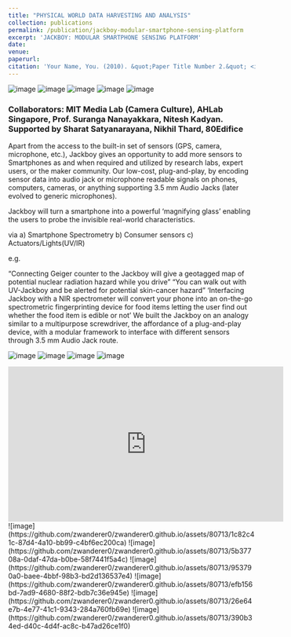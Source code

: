 ```yaml
---
title: "PHYSICAL WORLD DATA HARVESTING AND ANALYSIS"
collection: publications
permalink: /publication/jackboy-modular-smartphone-sensing-platform
excerpt: 'JACKBOY: MODULAR SMARTPHONE SENSING PLATFORM'
date: 
venue: 
paperurl: 
citation: 'Your Name, You. (2010). &quot;Paper Title Number 2.&quot; <i>Journal 1</i>. 1(2).'
---
```

![image](https://github.com/zwanderer0/zwanderer0.github.io/assets/80713/4f7babb5-437a-4ab1-ae3b-1e6858fdc11d)
![image](https://github.com/zwanderer0/zwanderer0.github.io/assets/80713/f5756938-a0f4-4fb1-ba3e-cd0e2301d218)
![image](https://github.com/zwanderer0/zwanderer0.github.io/assets/80713/fd7d9fca-4492-4c50-832a-31b23d2f371f)
![image](https://github.com/zwanderer0/zwanderer0.github.io/assets/80713/51324a0a-38f3-4761-b2c6-bfac6ae4929c)
![image](https://github.com/zwanderer0/zwanderer0.github.io/assets/80713/dc88f86a-341e-4e55-b2c1-da6c4a494aa4)
### Collaborators: MIT Media Lab (Camera Culture), AHLab Singapore, Prof. Suranga Nanayakkara, Nitesh Kadyan. Supported by Sharat Satyanarayana, Nikhil Thard, 80Edifice
Apart from the access to the built-in set of sensors (GPS, camera, microphone, etc.), Jackboy gives an opportunity to add more sensors to Smartphones as and when required and utilized by research labs, expert users, or the maker community.  Our low-cost, plug-and-play, by encoding sensor data into audio jack or microphone readable signals on phones, computers, cameras, or anything supporting 3.5 mm Audio Jacks (later evolved to generic microphones).

Jackboy will turn a smartphone into a powerful ‘magnifying glass’ enabling the users to probe the invisible real-world characteristics.

via a) Smartphone Spectrometry b) Consumer sensors c) Actuators/Lights(UV/IR)

 e.g. 

“Connecting Geiger counter to the Jackboy will give a geotagged map of potential nuclear radiation hazard while you drive”
“You can walk out with UV-Jackboy and be alerted for potential skin-cancer hazard” ‘Interfacing Jackboy with a NIR spectrometer will convert your phone into an on-the-go spectrometric fingerprinting device for food items letting the user find out whether the food item is edible or not’
We built the Jackboy on an analogy similar to a multipurpose screwdriver, the affordance of a plug-and-play device, with a modular framework to interface with different sensors through 3.5 mm Audio Jack route.

![image](https://github.com/zwanderer0/zwanderer0.github.io/assets/80713/f95fe26d-971f-4eea-bb81-f25cd4e1906e)
![image](https://github.com/zwanderer0/zwanderer0.github.io/assets/80713/7d02ac4b-1be0-4f87-aad6-bc9c36b08573)
![image](https://github.com/zwanderer0/zwanderer0.github.io/assets/80713/59b90fcd-97ea-4cdc-83f6-3655b9888460)
![image](https://github.com/zwanderer0/zwanderer0.github.io/assets/80713/eb7e7746-4aee-4a4f-968c-dae3eb819939)
<iframe width="561" height="316" src="https://www.youtube.com/embed/fenuSQMYqhc" title="Jackboy Demos (MIT HF Lab )" frameborder="0" allow="accelerometer; autoplay; clipboard-write; encrypted-media; gyroscope; picture-in-picture; web-share" allowfullscreen></iframe>
![image](https://github.com/zwanderer0/zwanderer0.github.io/assets/80713/1c82c41c-87d4-4a10-bb99-c4bf6ec200ca)
![image](https://github.com/zwanderer0/zwanderer0.github.io/assets/80713/5b37708a-0daf-47da-b0be-58f7441f5a4c)
![image](https://github.com/zwanderer0/zwanderer0.github.io/assets/80713/953790a0-baee-4bbf-98b3-bd2d136537e4)
![image](https://github.com/zwanderer0/zwanderer0.github.io/assets/80713/efb156bd-7ad9-4680-88f2-bdb7c36e945e)
![image](https://github.com/zwanderer0/zwanderer0.github.io/assets/80713/26e64e7b-4e77-41c1-9343-284a760fb69e)
![image](https://github.com/zwanderer0/zwanderer0.github.io/assets/80713/390b34ed-d40c-4d4f-ac8c-b47ad26ce1f0)

